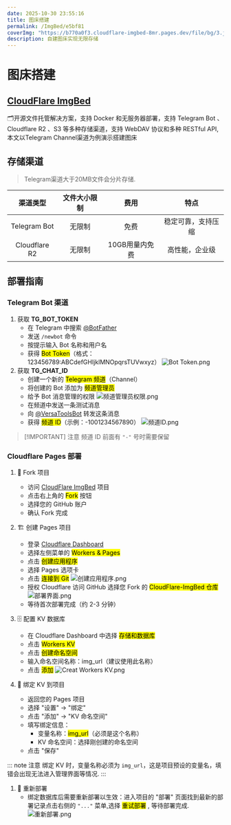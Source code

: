 ```yaml
---
date: 2025-10-30 23:55:16
title: 图床搭建
permalink: /ImgBed/e5bf81
coverImg: "https://b770a0f3.cloudflare-imgbed-8mr.pages.dev/file/bg/3.jpg"
description: 自建图床实现无限存储
---
```



# 图床搭建

## [CloudFlare ImgBed](https://github.com/MarSeventh/CloudFlare-ImgBed)
🗂️开源文件托管解决方案，支持 Docker 和无服务器部署，支持 Telegram Bot 、 Cloudflare R2 、S3 等多种存储渠道，支持 WebDAV 协议和多种 RESTful API, 本文以Telegram Channel渠道为例演示搭建图床

## 存储渠道
> Telegram渠道大于20MB文件会分片存储.

|     渠道类型      |  文件大小限制  |     费用       |        特点        |
| :--------------: | :-----------: | :-----------:  | :----------------: |
|   Telegram Bot   |     无限制     |     免费       |  稳定可靠，支持压缩  |
|   Cloudflare R2  |     无限制     | 10GB用量内免费  |   高性能，企业级    |

## 部署指南

### Telegram Bot 渠道

1. 获取 **TG_BOT_TOKEN**
    - 在 Telegram 中搜索 [@BotFather](https://t.me/BotFather)
    - 发送 `/newbot` 命令
    - 按提示输入 Bot 名称和用户名
    - 获得 <mark>Bot Token</mark>（格式：123456789:ABCdefGHIjklMNOpqrsTUVwxyz）
    ![Bot Token.png](https://cloudflare-imgbed-8mr.pages.dev/file/img/Bot_Token.png)
2. 获取 **TG_CHAT_ID**
    - 创建一个新的 <mark>Telegram 频道</mark>（Channel）
    - 将创建的 Bot 添加为 <mark>频道管理员</mark>
    - 给予 Bot 消息管理的权限
    ![频道管理员权限.png](https://cloudflare-imgbed-8mr.pages.dev/file/img/频道管理员权限.png)
    - 在频道中发送一条测试消息
    - 向 [@VersaToolsBot](https://t.me/VersaToolsBot) 转发这条消息
    - 获得 <mark>频道 ID</mark>（示例：-1001234567890）
    ![频道ID.png](https://cloudflare-imgbed-8mr.pages.dev/file/img/频道ID.png)

> [!IMPORTANT] 注意
> 频道 ID 前面有 `"-"` 号时需要保留

### Cloudflare Pages 部署

1. 📂 Fork 项目
    - 访问 [CloudFlare ImgBed](https://github.com/MarSeventh/CloudFlare-ImgBed) 项目
    - 点击右上角的 <mark>Fork</mark> 按钮
    - 选择您的 GitHub 账户
    - 确认 Fork 完成

2. 🏗️ 创建 Pages 项目
    - 登录 [Cloudflare Dashboard](https://dash.cloudflare.com/)
    - 选择左侧菜单的 <mark>Workers & Pages</mark>
    - 点击 <mark>创建应用程序</mark>
    - 选择 Pages 选项卡
    - 点击 <mark>连接到 Git</mark>
    ![创建应用程序.png](https://cloudflare-imgbed-8mr.pages.dev/file/img/创建应用程序.png)
    - 授权 Cloudflare 访问 GitHub 选择您 Fork 的 <mark>CloudFlare-ImgBed 仓库</mark>
    ![部署界面.png](https://cloudflare-imgbed-8mr.pages.dev/file/img/部署界面.png)
    - 等待首次部署完成（约 2-3 分钟）

3. 🗄️ 配置 KV 数据库
    - 在 Cloudflare Dashboard 中选择 <mark>存储和数据库</mark>
    - 点击 <mark>Workers KV</mark>
    - 点击 <mark>创建命名空间</mark>
    - 输入命名空间名称：img_url（建议使用此名称）
    - 点击 <mark>添加</mark>
    ![Creat Workers KV.png](https://cloudflare-imgbed-8mr.pages.dev/file/img/Creat_Workers_KV.png)

4. 🚀 绑定 KV 到项目
    - 返回您的 Pages 项目
    - 选择 "设置" → "绑定"
    - 点击 "添加" → "KV 命名空间"
    - 填写绑定信息：
        - 变量名称：<mark>img_url</mark>（必须是这个名称）
        - KV 命名空间：选择刚创建的命名空间
    - 点击 "保存"

::: note 注意
绑定 KV 时，变量名称必须为 `img_url`，这是项目预设的变量名，填错会出现无法进入管理界面等情况.
:::

1. 🔄 重新部署
    - 绑定数据库后需要重新部署以生效：进入项目的 "部署" 页面找到最新的部署记录点击右侧的 `"..."` 菜单,选择 <mark>重试部署</mark> , 等待部署完成.
    ![重新部署.png](https://cloudflare-imgbed-8mr.pages.dev/file/img/重新部署.png)

